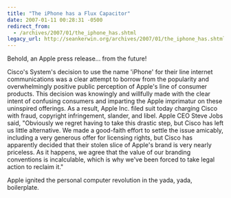 ```yaml
---
title: "The iPhone has a Flux Capacitor"
date: 2007-01-11 00:28:31 -0500
redirect_from:
  - /archives/2007/01/the_iphone_has.shtml
legacy_url: http://seankerwin.org/archives/2007/01/the_iphone_has.shtml
---
```

<p>Behold, an Apple press release... from the future!</p>
<div class="quote"><p>Cisco's System's decision to use the name 'iPhone' for their line internet communications was a clear attempt to borrow from the popularity and overwhelmingly positive public perception of Apple's line of consumer products.  This decision was knowingly and willfully made with the clear intent of confusing consumers and imparting the Apple imprimatur on these uninspired offerings.  As a result, Apple Inc. filed suit today charging Cisco with fraud, copyright infringement, slander, and libel.  Apple CEO Steve Jobs said, &quot;Obviously we regret having to take this drastic step, but Cisco has left us little alternative.  We made a  good-faith effort to settle the issue amicably, including a very generous offer for licensing rights, but Cisco has apparently decided that their stolen slice of Apple's brand is very nearly priceless.  As it happens, we agree that the value of our branding conventions is incalculable, which is why we've been forced to take legal action to reclaim it.&quot;</p>
<p>Apple ignited the personal computer revolution in the yada, yada, boilerplate.</p></div>
